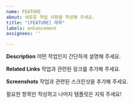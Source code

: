 ```yaml
---
name: FEATURE
about: 새로운 작업 사항을 작성해 주세요.
title: "[FEATURE] 제목"
labels: enhancement
assignees: ''

---
```


**Description**
어떤 작업인지 간단하게 설명해 주세요.

**Related Links**
작업과 관련된 링크를 추가해 주세요.

**Screenshots**
작업과 관련된 스크린샷을 추가해 주세요.

필요한 항목만 작성하고 나머지 템플릿은 지워 주세요!

